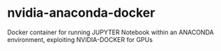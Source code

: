 # nvidia-anaconda-docker
Docker container for running JUPYTER Notebook within an ANACONDA environment, exploiting NVIDIA-DOCKER for GPUs 
